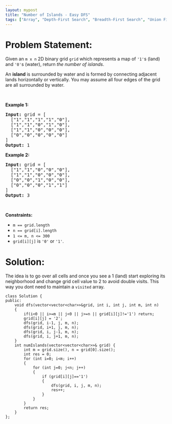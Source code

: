 ```yaml
---
layout: mypost
title: "Number of Islands - Easy DFS"
tags: ["Array", "Depth-First Search", "Breadth-First Search", "Union Find", "Matrix", "Medium"]
---
```

# Problem Statement:
<p>Given an <code>m x n</code> 2D binary grid <code>grid</code> which represents a map of <code>&#39;1&#39;</code>s (land) and <code>&#39;0&#39;</code>s (water), return <em>the number of islands</em>.</p>

<p>An <strong>island</strong> is surrounded by water and is formed by connecting adjacent lands horizontally or vertically. You may assume all four edges of the grid are all surrounded by water.</p>

<p>&nbsp;</p>
<p><strong class="example">Example 1:</strong></p>

<pre>
<strong>Input:</strong> grid = [
  [&quot;1&quot;,&quot;1&quot;,&quot;1&quot;,&quot;1&quot;,&quot;0&quot;],
  [&quot;1&quot;,&quot;1&quot;,&quot;0&quot;,&quot;1&quot;,&quot;0&quot;],
  [&quot;1&quot;,&quot;1&quot;,&quot;0&quot;,&quot;0&quot;,&quot;0&quot;],
  [&quot;0&quot;,&quot;0&quot;,&quot;0&quot;,&quot;0&quot;,&quot;0&quot;]
]
<strong>Output:</strong> 1
</pre>

<p><strong class="example">Example 2:</strong></p>

<pre>
<strong>Input:</strong> grid = [
  [&quot;1&quot;,&quot;1&quot;,&quot;0&quot;,&quot;0&quot;,&quot;0&quot;],
  [&quot;1&quot;,&quot;1&quot;,&quot;0&quot;,&quot;0&quot;,&quot;0&quot;],
  [&quot;0&quot;,&quot;0&quot;,&quot;1&quot;,&quot;0&quot;,&quot;0&quot;],
  [&quot;0&quot;,&quot;0&quot;,&quot;0&quot;,&quot;1&quot;,&quot;1&quot;]
]
<strong>Output:</strong> 3
</pre>

<p>&nbsp;</p>
<p><strong>Constraints:</strong></p>

<ul>
	<li><code>m == grid.length</code></li>
	<li><code>n == grid[i].length</code></li>
	<li><code>1 &lt;= m, n &lt;= 300</code></li>
	<li><code>grid[i][j]</code> is <code>&#39;0&#39;</code> or <code>&#39;1&#39;</code>.</li>
</ul>

# Solution:
The idea is to go over all cells and once you see a 1 (land) start exploring its neighborhood and change grid cell value to 2 to avoid double visits. This way you dont need to maintain a `visited` array.
```
class Solution {
public:
    void dfs(vector<vector<char>>&grid, int i, int j, int m, int n)
    {
        if(i<0 || i>=m || j<0 || j>=n || grid[i][j]!='1') return;
        grid[i][j] = '2';
        dfs(grid, i-1, j, m, n);
        dfs(grid, i+1, j, m, n);
        dfs(grid, i, j-1, m, n);
        dfs(grid, i, j+1, m, n);
    }
    int numIslands(vector<vector<char>>& grid) {
        int m = grid.size(), n = grid[0].size();
        int res = 0;
        for (int i=0; i<m; i++)
        {
            for (int j=0; j<n; j++)
            {
                if (grid[i][j]=='1')
                {
                    dfs(grid, i, j, m, n);
                    res++;
                }
            }
        }
        return res;
    }
};
```